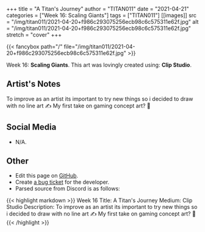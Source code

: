 +++
title =       "A Titan's Journey"
author =      "TITAN011"
date =        "2021-04-21"
categories =  ["Week 16: Scaling Giants"]
tags =        ["TITAN011"]
[[images]]
                      src = "/img/titan011/2021-04-20+f986c293075256ecb98c6c575311e62f.jpg"
                      alt = "/img/titan011/2021-04-20+f986c293075256ecb98c6c575311e62f.jpg"
                      stretch = "cover"
+++


{{< fancybox path="/" file="/img/titan011/2021-04-20+f986c293075256ecb98c6c575311e62f.jpg" >}}


Week 16: **Scaling Giants**. This art was lovingly created using: **Clip Studio**.

## Artist's Notes

To improve as an artist its important to try new things so i decided to draw with no line art ✍️ My first take on gaming concept art? 🤔

## Social Media

- N/A.

## Other

- Edit this page on [GitHub](https://github.com/teaminkling/web-refresh/edit/main/blog/content/blog/titan011-week-16-872f.md).
- Create [a bug ticket](https://github.com/teaminkling/web-refresh/issues/new?assignees=&labels=bug&template=problem-report.md&title=) for the developer.
- Parsed source from Discord is as follows:

{{< highlight markdown >}}
Week 16
Title: A Titan's Journey 
Medium: Clip Studio
Description: To improve as an artist its important to try new things so i decided to draw with no line art ✍️ My first take on gaming concept art? 🤔
{{< /highlight >}}